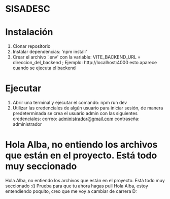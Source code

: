 # SISADESC

# Instalación
1. Clonar repositorio
2. Instalar dependencias: 'npm install'
3. Crear el archivo '.env' con la variable:
   VITE_BACKEND_URL = direccion_del_backend ; Ejemplo: http://localhost:4000 esto aparece cuando se ejecuta el backend

# Ejecutar
1. Abrir una terminal y ejecutar el comando: npm run dev
2. Utilizar las credenciales de algún usuario para iniciar sesión, de manera predeterminada se crea el usuario admin con las siguientes credenciales:
   correo: administrador@gmail.com
   contraseña: administrador

  # Hola Alba, no entiendo los archivos que están en el proyecto. Está todo muy seccionado
   Hola Alba, no entiendo los archivos que están en el proyecto. Está todo muy seccionado :()
   Prueba para que tu ahora hagas pull
   Hola Alba, estoy entendiendo poquito, creo que me voy a cambiar de carrera D: